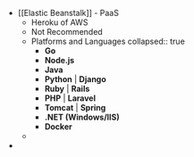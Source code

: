 - [[Elastic Beanstalk]] - PaaS
	- Heroku of AWS
	- Not Recommended
	- Platforms and Languages
	  collapsed:: true
		- **Go**
		- **Node.js**
		- **Java**
		- **Python** | **Django**
		- **Ruby** | **Rails**
		- **PHP** | **Laravel**
		- **Tomcat** | **Spring**
		- **.NET (Windows/IIS)**
		- **Docker**
	-
-